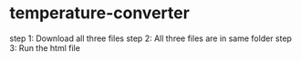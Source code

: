 # temperature-converter
step 1: Download all three files
step 2: All three files are in same folder
step 3: Run the html file